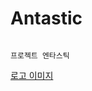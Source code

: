 # Antastic

```text

프로젝트 엔타스틱

```
[로고 이미지](https://github.com/RIKA0131/Antastic/blob/main/Rika%20%EB%B0%B1%EA%B7%B8%EB%9D%BC%EC%9A%B4%EB%93%9C.png)

